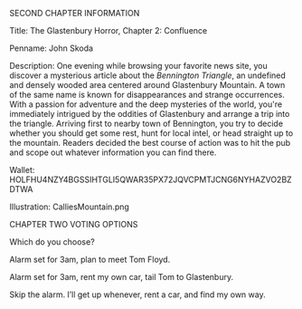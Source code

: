 SECOND CHAPTER INFORMATION

Title: The Glastenbury Horror, Chapter 2: Confluence

Penname: John Skoda

Description: One evening while browsing your favorite news site, you discover a mysterious article about the *Bennington Triangle*, an undefined and densely wooded area centered around Glastenbury Mountain. A town of the same name is known for disappearances and strange occurrences. With a passion for adventure and the deep mysteries of the world, you're immediately intrigued by the oddities of Glastenbury and arrange a trip into the triangle.
Arriving first to nearby town of Bennington, you try to decide whether you should get some rest, hunt for local intel, or head straight up to the mountain. Readers decided the best course of action was to hit the pub and scope out whatever information you can find there.

Wallet: HOLFHU4NZY4BGSSIHTGLI5QWAR35PX72JQVCPMTJCNG6NYHAZVO2BZDTWA

Illustration: CalliesMountain.png

CHAPTER TWO VOTING OPTIONS

Which do you choose?

Alarm set for 3am, plan to meet Tom Floyd.

Alarm set for 3am, rent my own car, tail Tom to Glastenbury.

Skip the alarm. I’ll get up whenever, rent a car, and find my own way.
